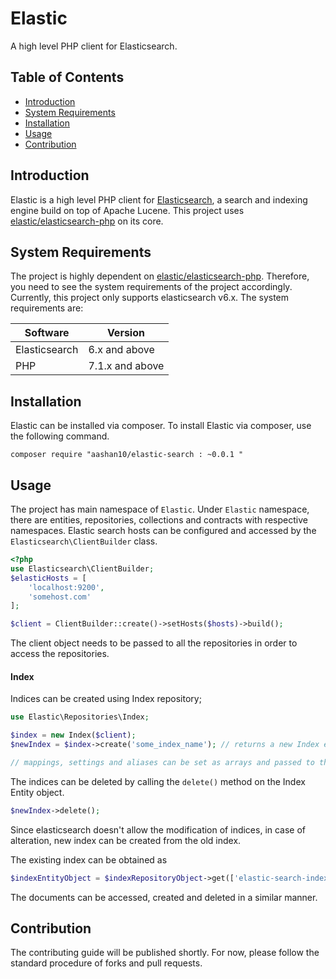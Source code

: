 # Elastic
A high level PHP client for Elasticsearch.

## Table of Contents
- [ Introduction ](#Introduction)
- [ System Requirements ](#system-requirements)
- [Installation](#installation)
- [Usage](#usage)
- [Contribution](#contribution)

## Introduction
Elastic is a high level PHP client for [Elasticsearch](https://elastic.co), a search and indexing engine build on top of Apache Lucene. This project uses [elastic/elasticsearch-php](https://github.com/elastic/elasticsearch-php) on its core. 
## System Requirements

The project is highly dependent on [elastic/elasticsearch-php](https://github.com/elastic/elasticsearch-php). Therefore, you need to see the system requirements of the project accordingly. Currently, this project only supports elasticsearch v6.x.
The system requirements are:

| Software | Version |
|----------|---------|
|Elasticsearch|6.x and above|
|PHP|7.1.x and above|


## Installation

Elastic can be installed via composer. To install Elastic via composer, use the following command.
```
composer require "aashan10/elastic-search : ~0.0.1 "
```

## Usage

The project has main namespace of `Elastic`. Under `Elastic` namespace, there are entities, repositories, collections and contracts with respective namespaces. Elastic search hosts can be configured and accessed by the `Elasticsearch\ClientBuilder` class.

```php
<?php
use Elasticsearch\ClientBuilder;
$elasticHosts = [
	'localhost:9200',
	'somehost.com'
];

$client = ClientBuilder::create()->setHosts($hosts)->build();

``` 
The client object needs to be passed to all the repositories in order to access the repositories.

#### Index
Indices can be created using Index repository;
```php
use Elastic\Repositories\Index;

$index = new Index($client);
$newIndex = $index->create('some_index_name'); // returns a new Index entity object.

// mappings, settings and aliases can be set as arrays and passed to the create method as parameters.
```

The indices can be deleted by calling the `delete()` method on the Index Entity object.
```php
$newIndex->delete();
```

Since elasticsearch doesn't allow the modification of indices, in case of alteration, new index can be created from the old index.

The existing index can be obtained as

```php
$indexEntityObject = $indexRepositoryObject->get(['elastic-search-index-name']);
``` 

The documents can be accessed, created and deleted in a similar manner.

## Contribution
The contributing guide will be published shortly. For now, please follow the standard procedure of forks and pull requests.

